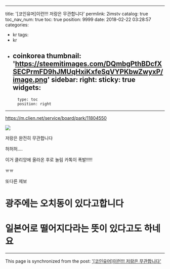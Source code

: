 
---
title: '[코인유머]이런!!! 저랑은 무관합니다'
permlink: 2imstv
catalog: true
toc_nav_num: true
toc: true
position: 9999
date: 2018-02-22 03:28:57
categories:
- kr
tags:
- kr
- coinkorea
thumbnail: 'https://steemitimages.com/DQmbgPthBDcfXSECPrmFD9hJMUqHxiKxfeSqVYPKbwZwyxP/image.png'
sidebar:
    right:
        sticky: true
widgets:
    -
        type: toc
        position: right
---


https://m.clien.net/service/board/park/11804550

![](https://steemitimages.com/DQmbgPthBDcfXSECPrmFD9hJMUqHxiKxfeSqVYPKbwZwyxP/image.png)

저랑은 완전히 무관합니다

허허허....

이거 클리앙에 올라온 후로 놀림 카톡이 폭발!!!!!

ㅠㅠ

또다른 제보 

# 광주에는 오치동이 있다고합니다

# 일본어로 떨어지다라는 뜻이 있다고도 하네요

- - -

This page is synchronized from the post: ['[코인유머]이런!!! 저랑은 무관합니다'](https://steemit.com/@virus707/2imstv)
